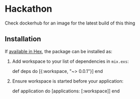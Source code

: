# Hackathon

Check dockerhub for an image for the latest build of this thing


## Installation

If [available in Hex](https://hex.pm/docs/publish), the package can be installed as:

  1. Add workspace to your list of dependencies in `mix.exs`:

        def deps do
          [{:workspace, "~> 0.0.1"}]
        end

  2. Ensure workspace is started before your application:

        def application do
          [applications: [:workspace]]
        end

